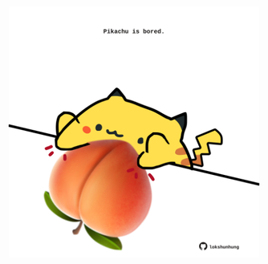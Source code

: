 <!-- built at 05/04/2023, 15:00:50 UTC -->
<p align="center">
  <img width="500" height="500" src="./ReadmeImage.svg">
</p>
